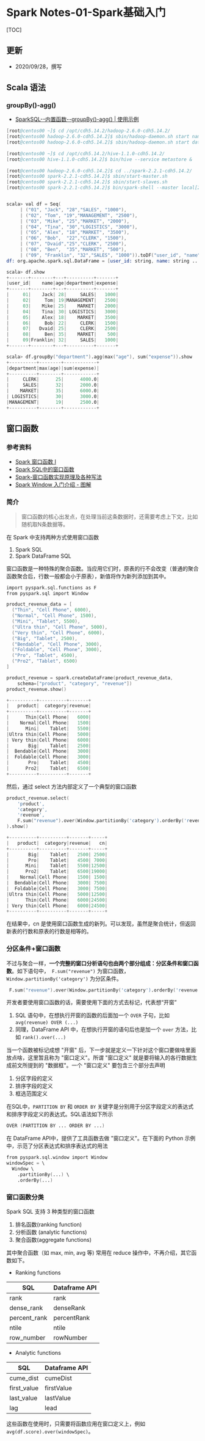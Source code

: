

# Spark Notes-01-Spark基础入门


[TOC]

## 更新
* 2020/09/28，撰写




## Scala 语法

### groupBy()-agg()


* [SparkSQL--内置函数--groupBy()-agg() | 使用示例](http://www.manongjc.com/detail/19-iueeuuqexnuczft.html)


```s
[root@centos00 ~]$ cd /opt/cdh5.14.2/hadoop-2.6.0-cdh5.14.2/
[root@centos00 hadoop-2.6.0-cdh5.14.2]$ sbin/hadoop-daemon.sh start namenode
[root@centos00 hadoop-2.6.0-cdh5.14.2]$ sbin/hadoop-daemon.sh start datanode
        
[root@centos00 ~]$ cd /opt/cdh5.14.2/hive-1.1.0-cdh5.14.2/
[root@centos00 hive-1.1.0-cdh5.14.2]$ bin/hive --service metastore &
        
[root@centos00 hadoop-2.6.0-cdh5.14.2]$ cd ../spark-2.2.1-cdh5.14.2/
[root@centos00 spark-2.2.1-cdh5.14.2]$ sbin/start-master.sh
[root@centos00 spark-2.2.1-cdh5.14.2]$ sbin/start-slaves.sh
[root@centos00 spark-2.2.1-cdh5.14.2]$ bin/spark-shell --master local[2]


scala> val df = Seq(
     | ("01", "Jack", "28","SALES", "1000"),
     | ("02", "Tom", "19","MANAGEMENT", "2500"),
     | ("03", "Mike", "25","MARKET", "2000"),
     | ("04", "Tina", "30","LOGISTICS", "3000"),
     | ("05", "Alex", "18","MARKET", "3500"),
     | ("06", "Bob",  "22","CLERK", "1500"),
     | ("07", "Dvaid","25","CLERK", "2500"),
     | ("08", "Ben",  "35","MARKET", "500"),
     | ("09", "Franklin", "32","SALES", "1000")).toDF("user_id", "name", "age", "department", "expense")
df: org.apache.spark.sql.DataFrame = [user_id: string, name: string ... 3 more fields]

scala> df.show
+-------+--------+---+----------+-------+
|user_id|    name|age|department|expense|
+-------+--------+---+----------+-------+
|     01|    Jack| 28|     SALES|   1000|
|     02|     Tom| 19|MANAGEMENT|   2500|
|     03|    Mike| 25|    MARKET|   2000|
|     04|    Tina| 30| LOGISTICS|   3000|
|     05|    Alex| 18|    MARKET|   3500|
|     06|     Bob| 22|     CLERK|   1500|
|     07|   Dvaid| 25|     CLERK|   2500|
|     08|     Ben| 35|    MARKET|    500|
|     09|Franklin| 32|     SALES|   1000|
+-------+--------+---+----------+-------+

scala> df.groupBy("department").agg(max("age"), sum("expense")).show
+----------+--------+------------+
|department|max(age)|sum(expense)|
+----------+--------+------------+
|     CLERK|      25|      4000.0|
|     SALES|      32|      2000.0|
|    MARKET|      35|      6000.0|
| LOGISTICS|      30|      3000.0|
|MANAGEMENT|      19|      2500.0|
+----------+--------+------------+
```





## 窗口函数

### 参考资料
* [Spark 窗口函数 I](https://xie.infoq.cn/article/c393dbf033e95b7d020cf1590)
* [Spark SQL中的窗口函数](http://yangcongchufang.com/Introducing-Window-Functions-in-Spark-SQL.html)
* [Spark-窗口函数实现原理及各种写法](https://www.jianshu.com/p/409312265fa4)
* [Spark Window 入门介绍 - 图解](https://lotabout.me/2019/Spark-Window-Function-Introduction/)

### 简介

> 窗口函数的核心出发点，在处理当前这条数据时，还需要考虑上下文，比如随机取N条数据等。





在 Spark 中支持两种方式使用窗口函数
1. Spark SQL
2. Spark DataFrame SQL


窗口函数是一种特殊的聚合函数。当应用它们时，原表的行不会改变（普通的聚合函数聚合后，行数一般都会小于原表），新值将作为新列添加到其中。


```s
import pyspark.sql.functions as F
from pyspark.sql import Window

product_revenue_data = [
  ("Thin", "Cell Phone", 6000),
  ("Normal", "Cell Phone", 1500),
  ("Mini", "Tablet", 5500),
  ("Ultra thin", "Cell Phone", 5000),
  ("Very thin", "Cell Phone", 6000),
  ("Big", "Tablet", 2500),
  ("Bendable", "Cell Phone", 3000),
  ("Foldable", "Cell Phone", 3000),
  ("Pro", "Tablet", 4500),
  ("Pro2", "Tablet", 6500)
]

product_revenue = spark.createDataFrame(product_revenue_data, 
    schema=["product", "category", "revenue"])
product_revenue.show()
```

```s
+----------+----------+-------+
|   product|  category|revenue|
+----------+----------+-------+
|      Thin|Cell Phone|   6000|
|    Normal|Cell Phone|   1500|
|      Mini|    Tablet|   5500|
|Ultra thin|Cell Phone|   5000|
| Very thin|Cell Phone|   6000|
|       Big|    Tablet|   2500|
|  Bendable|Cell Phone|   3000|
|  Foldable|Cell Phone|   3000|
|       Pro|    Tablet|   4500|
|      Pro2|    Tablet|   6500|
+----------+----------+-------+
```

然后，通过 select 方法内部定义了一个典型的窗口函数

```s
product_revenue.select(
    'product', 
    'category',
    'revenue', 
    F.sum("revenue").over(Window.partitionBy('category').orderBy('revenue')).alias("cn")
).show()
```

```s
+----------+----------+-------+-----+
|   product|  category|revenue|   cn|
+----------+----------+-------+-----+
|       Big|    Tablet|   2500| 2500|
|       Pro|    Tablet|   4500| 7000|
|      Mini|    Tablet|   5500|12500|
|      Pro2|    Tablet|   6500|19000|
|    Normal|Cell Phone|   1500| 1500|
|  Bendable|Cell Phone|   3000| 7500|
|  Foldable|Cell Phone|   3000| 7500|
|Ultra thin|Cell Phone|   5000|12500|
|      Thin|Cell Phone|   6000|24500|
| Very thin|Cell Phone|   6000|24500|
+----------+----------+-------+-----+
```


在结果中，cn 是使用窗口函数生成的新列。可以发现，虽然是聚合统计，但返回新表的行数和原表的行数是相等的。





### 分区条件+窗口函数

不过与聚合一样，**一个完整的窗口分析语句也由两个部分组成：分区条件和窗口函数**。如下语句中，` F.sum("revenue")` 为窗口函数，`Window.partitionBy('category')` 为分区条件。


```s
 F.sum("revenue").over(Window.partitionBy('category').orderBy('revenue')).alias("cn")
```

开发者要使用窗口函数的话，需要使用下面的方式去标记，代表想“开窗”
1. SQL 语句中，在想执行开窗的函数的后面加一个 `OVER` 子句，比如 `avg(revenue) OVER (...)`
2. 同理，DataFrame API 中，在想执行开窗的语句后也是加一个 `over` 方法，比如 `rank().over(...)`

当一个函数被标记成想 "开窗" 后，下一步就是定义一下针对这个窗口要做啥里面放点啥，这里暂且称为 "窗口定义"。所谓 "窗口定义" 就是要将输入的各行数据生成前文所提到的 "数据框"。一个 "窗口定义" 要包含三个部分去声明
1. 分区字段的定义
2. 排序字段的定义
3. 框选范围定义


在SQL中，`PARTITION BY` 和 `ORDER BY` 关键字是分别用于分区字段定义的表达式和排序字段定义的表达式。SQL语法如下所示

```s
OVER (PARTITION BY ... ORDER BY ...) 
```


在 DataFrame API中，提供了工具函数去做 "窗口定义"。在下面的 Python 示例中，示范了分区表达式和排序表达式的用法

```s
from pyspark.sql.window import Window
windowSpec = \
  Window \
    .partitionBy(...) \
    .orderBy(...)
```



### 窗口函数分类

Spark SQL 支持 3 种类型的窗口函数
1. 排名函数(ranking function)
2. 分析函数 (analytic functions)
3. 聚合函数(aggregate functions)

其中聚合函数（如 max, min, avg 等) 常用在 reduce 操作中，不再介绍，其它函数如下。

* Ranking functions


| SQL	| Dataframe API |
|-------|---------------|
| rank	 |  rank |
| dense_rank	| denseRank | 
| percent_rank | 	percentRank |
| ntile	 | ntile |
| row_number |	rowNumber |


* Analytic functions

| SQL	| Dataframe API |
|-------|---------------|
| cume_dist	 | cumeDist |
| first_value	| firstValue |
| last_value	| lastValue |
| lag |	lead |


这些函数在使用时，只需要将函数应用在窗口定义上，例如 `avg(df.score).over(windowSpec)`。

